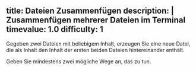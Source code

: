 title: Dateien Zusammenfügen
description: |
  Zusammenfügen mehrerer Dateien im Terminal
timevalue: 1.0
difficulty: 1
---
Gegeben zwei Dateien mit beliebigem Inhalt, erzeugen Sie eine neue Datei, die als Inhalt den Inhalt der ersten beiden Dateien hintereinander enthält.

Geben Sie mindestens zwei mögliche Wege an, das zu tun.
